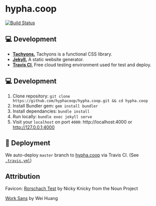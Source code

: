 # hypha.coop

[![Build Status](https://travis-ci.org/hyphacoop/hypha.coop.svg?branch=master)](https://travis-ci.org/hyphacoop/hypha.coop)

## :computer: Development

- [**Tachyons.**][tachyons] Tachyons is a functional CSS library.
- [**Jekyll.**][jekyll] A static website generator.
- [**Travis CI**.][travis] Free cloud testing environment used for test and deploy.

## :computer: Development

1. Clone repository: `git clone https://github.com/hyphacoop/hypha.coop.git && cd hypha.coop`
2. Install Bundler gem: `gem install bundler`
3. Install dependancies: `bundle install`
4. Run locally: `bundle exec jekyll serve`
5. Visit your `localhost` on port `4000`: http://localhost:4000 or http://127.0.0.1:4000

## :rocket: Deployment

We auto-deploy `master` branch to [hypha.coop][website] via Travis CI. (See [`.travis.yml`][ci-conf])

## Attribution

Favicon: [Rorschach Test](https://thenounproject.com/nicky.humphreys/collection/repeat-pattern/?i=871159) by Nicky Knicky from the Noun Project

[Work Sans](https://github.com/weiweihuanghuang/Work-Sans) by Wei Huang

<!-- Links -->
   [website]: https://hypha.coop
   [jekyll]: https://jekyllrb.com
   [tachyons]: http://tachyons.io
   [travis]: https://travis-ci.org/hyphacoop/hypha.coop
   [ci-conf]: /.travis.yml
